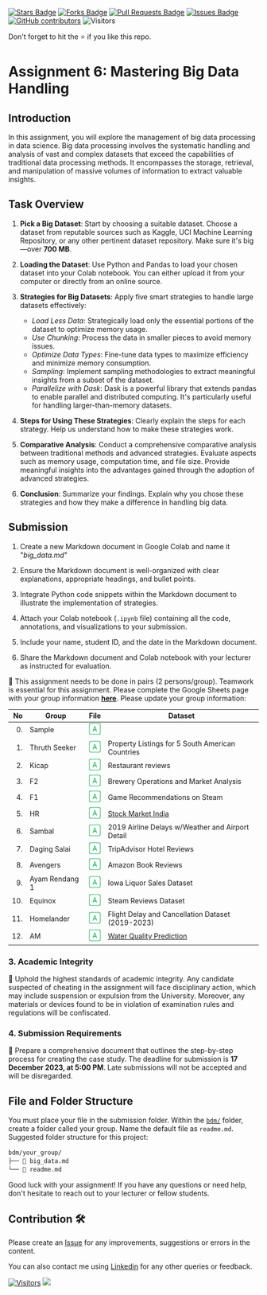 <a href="https://github.com/drshahizan/Python-big-data/stargazers"><img src="https://img.shields.io/github/stars/drshahizan/Python-big-data" alt="Stars Badge"/></a>
<a href="https://github.com/drshahizan/Python-big-data/network/members"><img src="https://img.shields.io/github/forks/drshahizan/Python-big-data" alt="Forks Badge"/></a>
<a href="https://github.com/drshahizan/Python-big-data/pulls"><img src="https://img.shields.io/github/issues-pr/drshahizan/Python-big-data" alt="Pull Requests Badge"/></a>
<a href="https://github.com/drshahizan/Python-big-data/issues"><img src="https://img.shields.io/github/issues/drshahizan/Python-big-data" alt="Issues Badge"/></a>
<a href="https://github.com/drshahizan/Python-big-data/graphs/contributors"><img alt="GitHub contributors" src="https://img.shields.io/github/contributors/drshahizan/Python-big-data?color=2b9348"></a>
![Visitors](https://api.visitorbadge.io/api/visitors?path=https%3A%2F%2Fgithub.com%2Fdrshahizan%2FPython-big-data&labelColor=%23d9e3f0&countColor=%23697689&style=flat)

Don't forget to hit the :star: if you like this repo.

# Assignment 6: Mastering Big Data Handling

## Introduction
In this assignment, you will explore the management of big data processing in data science. Big data processing involves the systematic handling and analysis of vast and complex datasets that exceed the capabilities of traditional data processing methods. It encompasses the storage, retrieval, and manipulation of massive volumes of information to extract valuable insights.

## Task Overview
1. **Pick a Big Dataset**: Start by choosing a suitable dataset. Choose a dataset from reputable sources such as Kaggle, UCI Machine Learning Repository, or any other pertinent dataset repository. Make sure it's big—over **700 MB**.

2. **Loading the Dataset**: Use Python and Pandas to load your chosen dataset into your Colab notebook. You can either upload it from your computer or directly from an online source.

3. **Strategies for Big Datasets**: Apply five smart strategies to handle large datasets effectively:
   - *Load Less Data*: Strategically load only the essential portions of the dataset to optimize memory usage.
   - *Use Chunking*: Process the data in smaller pieces to avoid memory issues.
   - *Optimize Data Types*: Fine-tune data types to maximize efficiency and minimize memory consumption.
   - *Sampling*: Implement sampling methodologies to extract meaningful insights from a subset of the dataset.
   - *Parallelize with Dask*: Dask is a powerful library that extends pandas to enable parallel and distributed computing. It's particularly useful for handling larger-than-memory datasets.

4. **Steps for Using These Strategies**: Clearly explain the steps for each strategy. Help us understand how to make these strategies work.

5. **Comparative Analysis**: Conduct a comprehensive comparative analysis between traditional methods and advanced strategies. Evaluate aspects such as memory usage, computation time, and file size. Provide meaningful insights into the advantages gained through the adoption of advanced strategies.

6. **Conclusion**: Summarize your findings. Explain why you chose these strategies and how they make a difference in handling big data.

## Submission
1. Create a new Markdown document in Google Colab and name it "*big_data.md*"

2. Ensure the Markdown document is well-organized with clear explanations, appropriate headings, and bullet points.

3. Integrate Python code snippets within the Markdown document to illustrate the implementation of strategies.

4. Attach your Colab notebook (`.ipynb` file) containing all the code, annotations, and visualizations to your submission.

5. Include your name, student ID, and the date in the Markdown document.

6. Share the Markdown document and Colab notebook with your lecturer as instructed for evaluation.

🚀 This assignment needs to be done in pairs (2 persons/group). Teamwork is essential for this assignment. Please complete the Google Sheets page with your group information [**here**](https://docs.google.com/spreadsheets/d/1WJWrzrGmfC0z5CmTYCGmlkKa7_byYOoxlU0MTg7pRrk/edit#gid=524983437). Please update your group information:

| No | Group |  File | Dataset | 
| -----: |  ------ | :-----: |  ----- |  
| 0. | Sample  |  <a href="./sample/readme.md" ><img src="../../../images/answer.png" width="24px" height="24px" ></a> | 
| 1. | Thruth Seeker|  <a href="./Thruth Seeker/readme.md" ><img src="../../../images/answer.png" width="24px" height="24px" ></a> | Property Listings for 5 South American Countries |
| 2. | Kicap  |  <a href="https://github.com/drshahizan/Python-big-data/tree/main/assignment/ass6/bdm/Kicap" ><img src="../../../images/answer.png" width="24px" height="24px" ></a> | Restaurant reviews |
| 3. | F2  |  <a href="./F2/readme.md" ><img src="../../../images/answer.png" width="24px" height="24px" ></a> | Brewery Operations and Market Analysis |
| 4. | F1  |  <a href="./F1/readme.md" ><img src="../../../images/answer.png" width="24px" height="24px" ></a> | Game Recommendations on Steam |
| 5. | HR  |  <a href="./HR/readme.md" ><img src="../../../images/answer.png" width="24px" height="24px" ></a> | [Stock Market India](https://www.kaggle.com/datasets/hk7797/stock-market-india/data) |
| 6. | Sambal  |  <a href="https://github.com/drshahizan/Python-big-data/tree/main/assignment/ass6/bdm/Sambal" ><img src="../../../images/answer.png" width="24px" height="24px" ></a> | 2019 Airline Delays w/Weather and Airport Detail |
| 7. | Daging Salai  |  <a href="./Daging Salai/readme.md" ><img src="../../../images/answer.png" width="24px" height="24px" ></a> | TripAdvisor Hotel Reviews |
| 8. | Avengers |  <a href="./Avengers/readme.md" ><img src="../../../images/answer.png" width="24px" height="24px" ></a> | Amazon Book Reviews |
| 9. | Ayam Rendang 1 |  <a href="https://github.com/drshahizan/Python-big-data/tree/main/assignment/ass6/bdm/Ayam%20Rendang%201"><img src="../../../images/answer.png" width="24px" height="24px" ></a> | Iowa Liquor Sales Dataset |
| 10. | Equinox |  <a href="https://github.com/drshahizan/Python-big-data/tree/main/assignment/ass6/bdm/Equinox" ><img src="../../../images/answer.png" width="24px" height="24px" ></a> | Steam Reviews Dataset |
| 11. | Homelander |  <a href="https://github.com/drshahizan/Python-big-data/tree/main/assignment/ass6/bdm/Homelander" ><img src="../../../images/answer.png" width="24px" height="24px" ></a> | Flight Delay and Cancellation Dataset (2019-2023) |
| 12. | AM |  <a href="https://github.com/drshahizan/Python-big-data/tree/main/assignment/ass6/bdm/AM" ><img src="../../../images/answer.png" width="24px" height="24px" ></a> | [Water Quality Prediction](https://www.kaggle.com/datasets/mitanshuchakrawarty/water-quality-prediction) |


### 3. Academic Integrity
🚫 Uphold the highest standards of academic integrity. Any candidate suspected of cheating in the assignment will face disciplinary action, which may include suspension or expulsion from the University. Moreover, any materials or devices found to be in violation of examination rules and regulations will be confiscated.

### 4. Submission Requirements
📝 Prepare a comprehensive document that outlines the step-by-step process for creating the case study. 
The deadline for submission is **17 December 2023, at 5:00 PM**. Late submissions will not be accepted and will be disregarded.

## File and Folder Structure 

You must place your file in the submission folder. Within the [`bdm/`](https://github.com/drshahizan/Python-big-data/edit/main/assignment/ass6/bdm) folder, create a folder called your group. Name the default file as `readme.md`. Suggested folder structure for this project:

```html
bdm/your_group/
├── 📄 big_data.md
└── 📄 readme.md

```

Good luck with your assignment! If you have any questions or need help, don't hesitate to reach out to your lecturer or fellow students.

## Contribution 🛠️
Please create an [Issue](https://github.com/drshahizan/Python_EDA/issues) for any improvements, suggestions or errors in the content.

You can also contact me using [Linkedin](https://www.linkedin.com/in/drshahizan/) for any other queries or feedback.

[![Visitors](https://api.visitorbadge.io/api/visitors?path=https%3A%2F%2Fgithub.com%2Fdrshahizan&labelColor=%23697689&countColor=%23555555&style=plastic)](https://visitorbadge.io/status?path=https%3A%2F%2Fgithub.com%2Fdrshahizan)
![](https://hit.yhype.me/github/profile?user_id=81284918)


